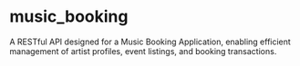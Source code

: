 # music_booking
A RESTful API designed for a Music Booking Application, enabling efficient management of artist profiles, event listings, and booking transactions.
